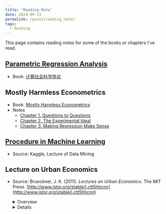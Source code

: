 ```yaml
---
title: 'Reading Note'
date: 2024-09-13
permalink: /posts/reading_note/
tags:
  - Reading
---
```

This page contains reading notes for some of the books or chapters I've read.

## [Parametric Regression Analysis](https://github.com/leahxqing/reading/tree/main/notes/CS)

- Book: [计算社会科学导论](https://book.douban.com/subject/36603927/)

## Mostly Harmless Econometrics

- Book: [Mostly Harmless Econometrics](https://www.mostlyharmlesseconometrics.com/)
- Notes
  - [Chapter 1. Questions to Questions](https://github.com/leahxqing/reading/tree/main/notes/harmless_01)
  - [Chapter 2. The Experimental Ideal](https://github.com/leahxqing/reading/tree/main/notes/harmless_02)
  - [Chapter 3. Making Regression Make Sense](https://github.com/leahxqing/reading/tree/main/notes/harmless_03)

## [Procedure in Machine Learning](https://github.com/leahxqing/reading/tree/main/notes/ML)

- Source: Kaggle, Lecture of Data Mining

## Lecture on Urban Economics

- Source: Brueckner, J. K. (2011). *Lectures on Urban Economics*. The MIT Press. [http://www.jstor.org/stable/j.ctt5hhcnn](http://www.jstor.org/stable/j.ctt5hhcnn)

  <details>
    <summary> Overview</summary>
    <img src="https://raw.githubusercontent.com/leahxqing/reading/main/notes/LecturesOnUE/key.png" alt="Overview of the Mind Map" title="Overview">
  </details>

  <details>
    <summary> Details</summary>
    <img src="https://raw.githubusercontent.com/leahxqing/reading/main/notes/LecturesOnUE/ch1.png" alt="The Mind Map" title="Chapter 1">
    <img src="https://raw.githubusercontent.com/leahxqing/reading/main/notes/LecturesOnUE/ch23.png" alt="The Mind Map" title="Chapter 2 & 3">
    <img src="https://raw.githubusercontent.com/leahxqing/reading/main/notes/LecturesOnUE/ch4.png" alt="The Mind Map" title="Chapter 4">
    <img src="https://raw.githubusercontent.com/leahxqing/reading/main/notes/LecturesOnUE/ch5.png" alt="The Mind Map" title="Chapter 5">
    <img src="https://raw.githubusercontent.com/leahxqing/reading/main/notes/LecturesOnUE/ch6.png" alt="The Mind Map" title="Chapter 6">
    <img src="https://raw.githubusercontent.com/leahxqing/reading/main/notes/LecturesOnUE/ch7.png" alt="The Mind Map" title="Chapter 7">
    <img src="https://raw.githubusercontent.com/leahxqing/reading/main/notes/LecturesOnUE/ch8.png" alt="The Mind Map" title="Chapter 8">
    <img src="https://raw.githubusercontent.com/leahxqing/reading/main/notes/LecturesOnUE/ch9.png" alt="The Mind Map" title="Chapter 9">
    <img src="https://raw.githubusercontent.com/leahxqing/reading/main/notes/LecturesOnUE/ch1011.png" alt="The Mind Map" title="Chapter 10 & 11">
  </details>

